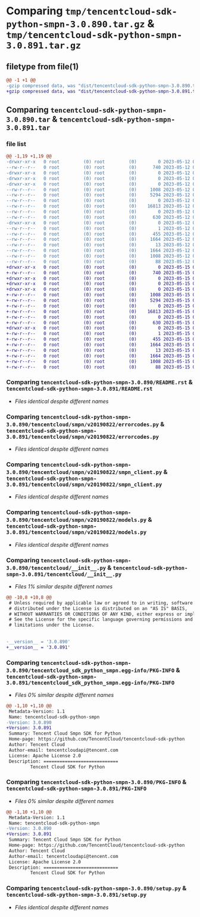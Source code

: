 # Comparing `tmp/tencentcloud-sdk-python-smpn-3.0.890.tar.gz` & `tmp/tencentcloud-sdk-python-smpn-3.0.891.tar.gz`

## filetype from file(1)

```diff
@@ -1 +1 @@
-gzip compressed data, was "dist/tencentcloud-sdk-python-smpn-3.0.890.tar", last modified: Fri May 12 03:30:11 2023, max compression
+gzip compressed data, was "dist/tencentcloud-sdk-python-smpn-3.0.891.tar", last modified: Mon May 15 04:18:51 2023, max compression
```

## Comparing `tencentcloud-sdk-python-smpn-3.0.890.tar` & `tencentcloud-sdk-python-smpn-3.0.891.tar`

### file list

```diff
@@ -1,19 +1,19 @@
-drwxr-xr-x   0 root         (0) root         (0)        0 2023-05-12 03:30:11.000000 tencentcloud-sdk-python-smpn-3.0.890/
--rw-r--r--   0 root         (0) root         (0)      740 2023-05-12 03:30:11.000000 tencentcloud-sdk-python-smpn-3.0.890/README.rst
-drwxr-xr-x   0 root         (0) root         (0)        0 2023-05-12 03:30:11.000000 tencentcloud-sdk-python-smpn-3.0.890/tencentcloud/
-drwxr-xr-x   0 root         (0) root         (0)        0 2023-05-12 03:30:11.000000 tencentcloud-sdk-python-smpn-3.0.890/tencentcloud/smpn/
-drwxr-xr-x   0 root         (0) root         (0)        0 2023-05-12 03:30:11.000000 tencentcloud-sdk-python-smpn-3.0.890/tencentcloud/smpn/v20190822/
--rw-r--r--   0 root         (0) root         (0)     1008 2023-05-12 03:30:11.000000 tencentcloud-sdk-python-smpn-3.0.890/tencentcloud/smpn/v20190822/errorcodes.py
--rw-r--r--   0 root         (0) root         (0)     5294 2023-05-12 03:30:11.000000 tencentcloud-sdk-python-smpn-3.0.890/tencentcloud/smpn/v20190822/smpn_client.py
--rw-r--r--   0 root         (0) root         (0)        0 2023-05-12 03:30:11.000000 tencentcloud-sdk-python-smpn-3.0.890/tencentcloud/smpn/v20190822/__init__.py
--rw-r--r--   0 root         (0) root         (0)    16813 2023-05-12 03:30:11.000000 tencentcloud-sdk-python-smpn-3.0.890/tencentcloud/smpn/v20190822/models.py
--rw-r--r--   0 root         (0) root         (0)        0 2023-05-12 03:30:11.000000 tencentcloud-sdk-python-smpn-3.0.890/tencentcloud/smpn/__init__.py
--rw-r--r--   0 root         (0) root         (0)      630 2023-05-12 03:30:11.000000 tencentcloud-sdk-python-smpn-3.0.890/tencentcloud/__init__.py
-drwxr-xr-x   0 root         (0) root         (0)        0 2023-05-12 03:30:11.000000 tencentcloud-sdk-python-smpn-3.0.890/tencentcloud_sdk_python_smpn.egg-info/
--rw-r--r--   0 root         (0) root         (0)        1 2023-05-12 03:30:11.000000 tencentcloud-sdk-python-smpn-3.0.890/tencentcloud_sdk_python_smpn.egg-info/dependency_links.txt
--rw-r--r--   0 root         (0) root         (0)      455 2023-05-12 03:30:11.000000 tencentcloud-sdk-python-smpn-3.0.890/tencentcloud_sdk_python_smpn.egg-info/SOURCES.txt
--rw-r--r--   0 root         (0) root         (0)     1664 2023-05-12 03:30:11.000000 tencentcloud-sdk-python-smpn-3.0.890/tencentcloud_sdk_python_smpn.egg-info/PKG-INFO
--rw-r--r--   0 root         (0) root         (0)       13 2023-05-12 03:30:11.000000 tencentcloud-sdk-python-smpn-3.0.890/tencentcloud_sdk_python_smpn.egg-info/top_level.txt
--rw-r--r--   0 root         (0) root         (0)     1664 2023-05-12 03:30:11.000000 tencentcloud-sdk-python-smpn-3.0.890/PKG-INFO
--rw-r--r--   0 root         (0) root         (0)     1008 2023-05-12 03:30:11.000000 tencentcloud-sdk-python-smpn-3.0.890/setup.py
--rw-r--r--   0 root         (0) root         (0)       88 2023-05-12 03:30:11.000000 tencentcloud-sdk-python-smpn-3.0.890/setup.cfg
+drwxr-xr-x   0 root         (0) root         (0)        0 2023-05-15 04:18:51.000000 tencentcloud-sdk-python-smpn-3.0.891/
+-rw-r--r--   0 root         (0) root         (0)      740 2023-05-15 04:18:51.000000 tencentcloud-sdk-python-smpn-3.0.891/README.rst
+drwxr-xr-x   0 root         (0) root         (0)        0 2023-05-15 04:18:51.000000 tencentcloud-sdk-python-smpn-3.0.891/tencentcloud/
+drwxr-xr-x   0 root         (0) root         (0)        0 2023-05-15 04:18:51.000000 tencentcloud-sdk-python-smpn-3.0.891/tencentcloud/smpn/
+drwxr-xr-x   0 root         (0) root         (0)        0 2023-05-15 04:18:51.000000 tencentcloud-sdk-python-smpn-3.0.891/tencentcloud/smpn/v20190822/
+-rw-r--r--   0 root         (0) root         (0)     1008 2023-05-15 04:18:51.000000 tencentcloud-sdk-python-smpn-3.0.891/tencentcloud/smpn/v20190822/errorcodes.py
+-rw-r--r--   0 root         (0) root         (0)     5294 2023-05-15 04:18:51.000000 tencentcloud-sdk-python-smpn-3.0.891/tencentcloud/smpn/v20190822/smpn_client.py
+-rw-r--r--   0 root         (0) root         (0)        0 2023-05-15 04:18:51.000000 tencentcloud-sdk-python-smpn-3.0.891/tencentcloud/smpn/v20190822/__init__.py
+-rw-r--r--   0 root         (0) root         (0)    16813 2023-05-15 04:18:51.000000 tencentcloud-sdk-python-smpn-3.0.891/tencentcloud/smpn/v20190822/models.py
+-rw-r--r--   0 root         (0) root         (0)        0 2023-05-15 04:18:51.000000 tencentcloud-sdk-python-smpn-3.0.891/tencentcloud/smpn/__init__.py
+-rw-r--r--   0 root         (0) root         (0)      630 2023-05-15 04:18:51.000000 tencentcloud-sdk-python-smpn-3.0.891/tencentcloud/__init__.py
+drwxr-xr-x   0 root         (0) root         (0)        0 2023-05-15 04:18:51.000000 tencentcloud-sdk-python-smpn-3.0.891/tencentcloud_sdk_python_smpn.egg-info/
+-rw-r--r--   0 root         (0) root         (0)        1 2023-05-15 04:18:51.000000 tencentcloud-sdk-python-smpn-3.0.891/tencentcloud_sdk_python_smpn.egg-info/dependency_links.txt
+-rw-r--r--   0 root         (0) root         (0)      455 2023-05-15 04:18:51.000000 tencentcloud-sdk-python-smpn-3.0.891/tencentcloud_sdk_python_smpn.egg-info/SOURCES.txt
+-rw-r--r--   0 root         (0) root         (0)     1664 2023-05-15 04:18:51.000000 tencentcloud-sdk-python-smpn-3.0.891/tencentcloud_sdk_python_smpn.egg-info/PKG-INFO
+-rw-r--r--   0 root         (0) root         (0)       13 2023-05-15 04:18:51.000000 tencentcloud-sdk-python-smpn-3.0.891/tencentcloud_sdk_python_smpn.egg-info/top_level.txt
+-rw-r--r--   0 root         (0) root         (0)     1664 2023-05-15 04:18:51.000000 tencentcloud-sdk-python-smpn-3.0.891/PKG-INFO
+-rw-r--r--   0 root         (0) root         (0)     1008 2023-05-15 04:18:51.000000 tencentcloud-sdk-python-smpn-3.0.891/setup.py
+-rw-r--r--   0 root         (0) root         (0)       88 2023-05-15 04:18:51.000000 tencentcloud-sdk-python-smpn-3.0.891/setup.cfg
```

### Comparing `tencentcloud-sdk-python-smpn-3.0.890/README.rst` & `tencentcloud-sdk-python-smpn-3.0.891/README.rst`

 * *Files identical despite different names*

### Comparing `tencentcloud-sdk-python-smpn-3.0.890/tencentcloud/smpn/v20190822/errorcodes.py` & `tencentcloud-sdk-python-smpn-3.0.891/tencentcloud/smpn/v20190822/errorcodes.py`

 * *Files identical despite different names*

### Comparing `tencentcloud-sdk-python-smpn-3.0.890/tencentcloud/smpn/v20190822/smpn_client.py` & `tencentcloud-sdk-python-smpn-3.0.891/tencentcloud/smpn/v20190822/smpn_client.py`

 * *Files identical despite different names*

### Comparing `tencentcloud-sdk-python-smpn-3.0.890/tencentcloud/smpn/v20190822/models.py` & `tencentcloud-sdk-python-smpn-3.0.891/tencentcloud/smpn/v20190822/models.py`

 * *Files identical despite different names*

### Comparing `tencentcloud-sdk-python-smpn-3.0.890/tencentcloud/__init__.py` & `tencentcloud-sdk-python-smpn-3.0.891/tencentcloud/__init__.py`

 * *Files 1% similar despite different names*

```diff
@@ -10,8 +10,8 @@
 # Unless required by applicable law or agreed to in writing, software
 # distributed under the License is distributed on an "AS IS" BASIS,
 # WITHOUT WARRANTIES OR CONDITIONS OF ANY KIND, either express or implied.
 # See the License for the specific language governing permissions and
 # limitations under the License.
 
 
-__version__ = '3.0.890'
+__version__ = '3.0.891'
```

### Comparing `tencentcloud-sdk-python-smpn-3.0.890/tencentcloud_sdk_python_smpn.egg-info/PKG-INFO` & `tencentcloud-sdk-python-smpn-3.0.891/tencentcloud_sdk_python_smpn.egg-info/PKG-INFO`

 * *Files 0% similar despite different names*

```diff
@@ -1,10 +1,10 @@
 Metadata-Version: 1.1
 Name: tencentcloud-sdk-python-smpn
-Version: 3.0.890
+Version: 3.0.891
 Summary: Tencent Cloud Smpn SDK for Python
 Home-page: https://github.com/TencentCloud/tencentcloud-sdk-python
 Author: Tencent Cloud
 Author-email: tencentcloudapi@tencent.com
 License: Apache License 2.0
 Description: ============================
         Tencent Cloud SDK for Python
```

### Comparing `tencentcloud-sdk-python-smpn-3.0.890/PKG-INFO` & `tencentcloud-sdk-python-smpn-3.0.891/PKG-INFO`

 * *Files 0% similar despite different names*

```diff
@@ -1,10 +1,10 @@
 Metadata-Version: 1.1
 Name: tencentcloud-sdk-python-smpn
-Version: 3.0.890
+Version: 3.0.891
 Summary: Tencent Cloud Smpn SDK for Python
 Home-page: https://github.com/TencentCloud/tencentcloud-sdk-python
 Author: Tencent Cloud
 Author-email: tencentcloudapi@tencent.com
 License: Apache License 2.0
 Description: ============================
         Tencent Cloud SDK for Python
```

### Comparing `tencentcloud-sdk-python-smpn-3.0.890/setup.py` & `tencentcloud-sdk-python-smpn-3.0.891/setup.py`

 * *Files identical despite different names*

